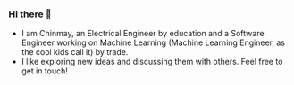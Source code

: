 ### Hi there 👋

- I am Chinmay, an Electrical Engineer by education and a Software Engineer working on Machine Learning (Machine Learning Engineer, as the cool kids call it) by trade.
- I like exploring new ideas and discussing them with others. Feel free to get in touch!

<!--
**savadikarc/savadikarc** is a ✨ _special_ ✨ repository because its `README.md` (this file) appears on your GitHub profile.

Here are some ideas to get you started:

- 🔭 I’m currently working on ...
- 🌱 I’m currently learning ...
- 👯 I’m looking to collaborate on ...
- 🤔 I’m looking for help with ...
- 💬 Ask me about ...
- 📫 How to reach me: ...
- 😄 Pronouns: ...
- ⚡ Fun fact: ...
-->
